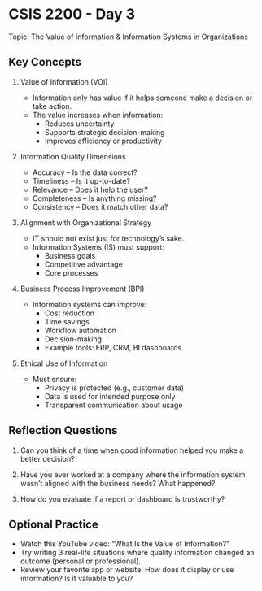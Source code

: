 # CSIS 2200 - Day 3

Topic: The Value of Information & Information Systems in Organizations

## Key Concepts

1. Value of Information (VOI)

   - Information only has value if it helps someone make a decision or take action.
   - The value increases when information:
     - Reduces uncertainty
     - Supports strategic decision-making
     - Improves efficiency or productivity

2. Information Quality Dimensions

   - Accuracy – Is the data correct?
   - Timeliness – Is it up-to-date?
   - Relevance – Does it help the user?
   - Completeness – Is anything missing?
   - Consistency – Does it match other data?

3. Alignment with Organizational Strategy

   - IT should not exist just for technology’s sake.
   - Information Systems (IS) must support:
     - Business goals
     - Competitive advantage
     - Core processes

4. Business Process Improvement (BPI)

    - Information systems can improve:
        - Cost reduction
        - Time savings
        - Workflow automation
        - Decision-making
        - Example tools: ERP, CRM, BI dashboards

5. Ethical Use of Information

   - Must ensure:
        - Privacy is protected (e.g., customer data)
        - Data is used for intended purpose only
        - Transparent communication about usage

## Reflection Questions

1. Can you think of a time when good information helped you make a better decision?

2. Have you ever worked at a company where the information system wasn’t aligned with the business needs? What happened?

3. How do you evaluate if a report or dashboard is trustworthy?

## Optional Practice

- Watch this YouTube video: “What Is the Value of Information?”
- Try writing 3 real-life situations where quality information changed an outcome (personal or professional).
- Review your favorite app or website: How does it display or use information? Is it valuable to you?
